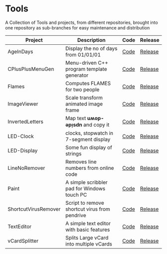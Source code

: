 # Tools

A Collection of Tools and projects, from different repositories, brought into one repository as sub-branches for easy maintenance and distribution

Project | Description | Code | Release
---- | ---- | ---- | ----
AgeInDays | Display the no of days from 01/01/01 | [Code](../../tree/AgeInDays/AgeInDays) | [Release](../../releases/download/v1.0/AgeInDays.exe)
CPlusPlusMenuGen | Menu-driven C++ program template generator | [Code](../../tree/CPlusPlusMenuGen/CPlusPlusMenuGen) | [Release](../../releases/download/v1.0/CPlusPlusMenuGen.exe)
Flames | Computes FLAMES for two people | [Code](../../tree/Flames/FLAMES) | [Release](../../releases/download/v1.0/FLAMES.zip)
ImageViewer | Scale transform animated image frame | [Code](../../tree/ImageViewer/ImageViewer) | [Release](../../releases/download/v1.0/ImageViewer.exe)
InvertedLetters | Map text <b>uʍop-ǝpᴉsdn</b> and copy it | [Code](../../tree/InvertedLetters/InvertedLetters) | [Release](../../releases/download/v1.0/InvertedLetters.exe)
LED-Clock | clocks, stopwatch in 7-segment display | [Code](../../tree/LED-Clock/LED-Clock) | [Release](../../releases/download/v1.0/LED-Clock.zip)
LED-Display | Some fun display of strings | [Code](../../tree/LED-Display/LED-Display) | [Release](../../releases/download/v1.0/LED-Display.exe)
LineNoRemover | Removes line numbers from online code | [Code](../../tree/LineNoRemover/LineNoRemover) | [Release](../../releases/download/v1.0/LineNoRemover.exe)
Paint | A simple scribbler pad for Windows touch PC | [Code](../../tree/Paint/Paint) | [Release](../../releases/download/v1.0/Paint.exe)
ShortcutVirusRemover | Script to remove shortcut virus from pendrive | [Code](../../tree/ShortcutVirusRemover/ShortcutVirusRemover) | [Release](../../releases/download/v1.0/Shortcut.Removal.exe)
TextEditor | A simple text editor with basic features | [Code](../../tree/TextEditor/TextEditor) | [Release](../../releases/download/v1.0/Text.Editor.exe)
vCardSplitter | Splits Large vCard into multiple vCards | [Code](../../tree/vCardSplitter/vCardSplitter) | [Release](../../releases/download/v1.0/vCardSplitter.exe)
